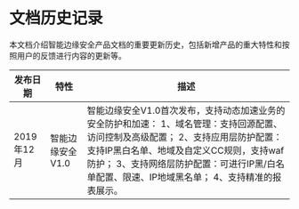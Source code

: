 # 文档历史记录

本文档介绍智能边缘安全产品文档的重要更新历史，包括新增产品的重大特性和按照用户的反馈进行内容的更新等。

| 发布日期   | 特性             | 描述                                                         |
| ---------- | ---------------- | ------------------------------------------------------------ |
| 2019年12月 | 智能边缘安全V1.0 | 智能边缘安全V1.0首次发布，支持动态加速业务的安全防护和加速： 1、域名管理：支持回源配置、访问控制及高级配置； 2、支持应用层防护配置：支持IP黑白名单、地域及自定义CC规则，支持waf防护； 3、支持网络层防护配置：可进行IP黑/白名单配置、限速、IP地域黑名单； 4、支持精准的报表展示。 |